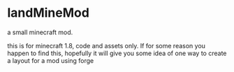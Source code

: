 # landMineMod
a small minecraft mod.
<p>this is for minecraft 1.8, code and assets only. If for some reason you happen to find this, hopefully it will give you some idea of one way to create a layout for a mod using forge</p>
